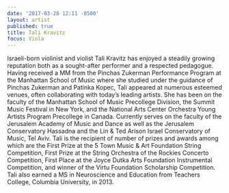 ```yaml
---
date: '2017-03-28 12:11 -0500'
layout: artist
published: true
title: Tali Kravitz
focus: Viola
---
```

Israeli-born violinist and violist Tali Kravitz has enjoyed a steadily growing reputation both as a sought-after performer and a respected pedagogue. Having received a MM from the Pinchas Zukerman Performance Program at the Manhattan School of Music where she studied under the guidance of Pinchas Zukerman and Patinka Kopec, Tali appeared at numerous esteemed venues, often collaborating with today’s leading artists. She has been on the faculty of the Manhattan School of Music Precollege Division, the Summit Music Festival in New York, and the National Arts Center Orchestra Young Artists Program Precollege in Canada. Currently serves on the faculty of the Jerusalem Academy of Music and Dance as well as the Jerusalem Conservatory Hassadna and the Lin & Ted Arison Israel Conservatory of Music, Tel Aviv. Tali is the recipient of number of prizes and awards among which are the First Prize at the 5 Town Music & Art Foundation String Competition, First Prize at the String Orchestra of the Rockies Concerto Competition, First Place at the Joyce Dutka Arts Foundation Instrumental Competition, and winner of the Virtu Foundation Scholarship Competition. Tali also earned a MS in Neuroscience and Education from Teachers College, Columbia University, in 2013.
